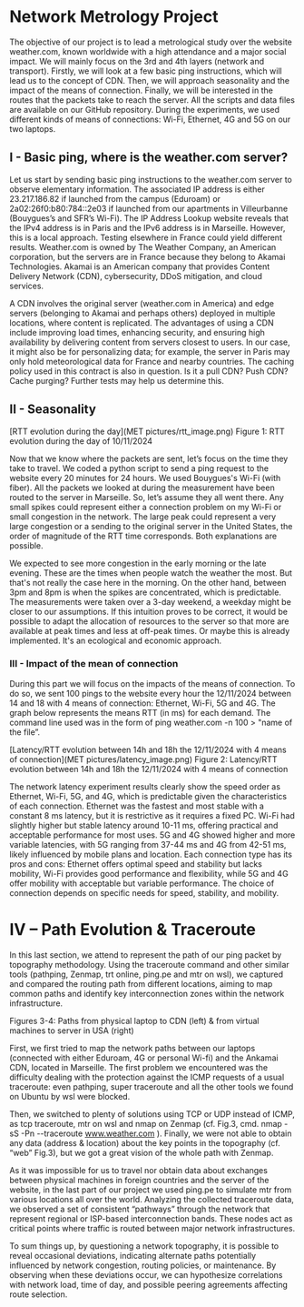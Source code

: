 # Network Metrology Project

The objective of our project is to lead a metrological study over the website weather.com, known worldwide with a high attendance and a major social impact. We will mainly focus on the 3rd and 4th layers (network and transport). Firstly, we will look at a few basic ping instructions, which will lead us to the concept of CDN. Then, we will approach seasonality and the impact of the means of connection. Finally, we will be interested in the routes that the packets take to reach the server. All the scripts and data files are available on our GitHub repository. During the experiments, we used different kinds of means of connections: Wi-Fi, Ethernet, 4G and 5G on our two laptops.

## I - Basic ping, where is the weather.com server?

Let us start by sending basic ping instructions to the weather.com server to observe elementary information. The associated IP address is either 23.217.186.82 if launched from the campus (Eduroam) or 2a02:26f0:b80:784::2e03 if launched from our apartments in Villeurbanne (Bouygues’s and SFR’s Wi-Fi). The IP Address Lookup website reveals that the IPv4 address is in Paris and the IPv6 address is in Marseille. However, this is a local approach. Testing elsewhere in France could yield different results. Weather.com is owned by The Weather Company, an American corporation, but the servers are in France because they belong to Akamai Technologies. Akamai is an American company that provides Content Delivery Network (CDN), cybersecurity, DDoS mitigation, and cloud services.

A CDN involves the original server (weather.com in America) and edge servers (belonging to Akamai and perhaps others) deployed in multiple locations, where content is replicated. The advantages of using a CDN include improving load times, enhancing security, and ensuring high availability by delivering content from servers closest to users. In our case, it might also be for personalizing data; for example, the server in Paris may only hold meteorological data for France and nearby countries. The caching policy used in this contract is also in question. Is it a pull CDN? Push CDN? Cache purging? Further tests may help us determine this.

## II - Seasonality

[RTT evolution during the day](MET pictures/rtt_image.png)
Figure 1: RTT evolution during the day of 10/11/2024

Now that we know where the packets are sent, let’s focus on the time they take to travel. We coded a python script to send a ping request to the website every 20 minutes for 24 hours. We used Bouygues's Wi-Fi (with fiber).  All the packets we looked at during the measurement have been routed to the server in Marseille. So, let’s assume they all went there. Any small spikes could represent either a connection problem on my Wi-Fi or small congestion in the network. The large peak could represent a very large congestion or a sending to the original server in the United States, the order of magnitude of the RTT time corresponds. Both explanations are possible.

We expected to see more congestion in the early morning or the late evening. These are the times when people watch the weather the most. But that's not really the case here in the morning. On the other hand, between 3pm and 8pm is when the spikes are concentrated, which is predictable. The measurements were taken over a 3-day weekend, a weekday might be closer to our assumptions. If this intuition proves to be correct, it would be possible to adapt the allocation of resources to the server so that more are available at peak times and less at off-peak times. Or maybe this is already implemented. It's an ecological and economic approach.

### III - Impact of the mean of connection

During this part we will focus on the impacts of the means of connection. To do so, we sent 100 pings to the website every hour the 12/11/2024 between 14 and 18 with 4 means of connection: Ethernet, Wi-Fi, 5G and 4G. The graph below represents the means RTT (in ms) for each demand. The command line used was in the form of ping weather.com -n 100 > "name of the file”.

[Latency/RTT evolution between 14h and 18h the 12/11/2024 with 4 means of connection](MET pictures/latency_image.png)
Figure 2: Latency/RTT evolution between 14h and 18h the 12/11/2024 with 4 means of connection 

The network latency experiment results clearly show the speed order as Ethernet, Wi-Fi, 5G, and 4G, which is predictable given the characteristics of each connection. Ethernet was the fastest and most stable with a constant 8 ms latency, but it is restrictive as it requires a fixed PC. Wi-Fi had slightly higher but stable latency around 10-11 ms, offering practical and acceptable performance for most uses. 5G and 4G showed higher and more variable latencies, with 5G ranging from 37-44 ms and 4G from 42-51 ms, likely influenced by mobile plans and location. Each connection type has its pros and cons: Ethernet offers optimal speed and stability but lacks mobility, Wi-Fi provides good performance and flexibility, while 5G and 4G offer mobility with acceptable but variable performance. The choice of connection depends on specific needs for speed, stability, and mobility.

# IV – Path Evolution & Traceroute

In this last section, we attend to represent the path of our ping packet by topography methodology. Using the traceroute command and other similar tools (pathping, Zenmap, trt online, ping.pe and mtr on wsl), we captured and compared the routing path from different locations, aiming to map common paths and identify key interconnection zones within the network infrastructure.

Figures 3-4: Paths from physical laptop to CDN (left) & from virtual machines to server in USA (right)

First, we first tried to map the network paths between our laptops (connected with either Eduroam, 4G or personal Wi-fi) and the Ankamai CDN, located in Marseille. The first problem we encountered was the difficulty dealing with the protection against the ICMP requests of a usual traceroute: even pathping, super traceroute and all the other tools we found on Ubuntu by wsl were blocked.

Then, we switched to plenty of solutions using TCP or UDP instead of ICMP, as tcp traceroute, mtr on wsl and nmap on Zenmap (cf. Fig.3, cmd. nmap -sS -Pn --traceroute www.weather.com ). Finally, we were not able to obtain any data (address & location) about the key points in the topography (cf. “web” Fig.3), but we got a great vision of the whole path with Zenmap.

As it was impossible for us to travel nor obtain data about exchanges between physical machines in foreign countries and the server of the website, in the last part of our project we used ping.pe to simulate mtr from various locations all over the world. Analyzing the collected traceroute data, we observed a set of consistent “pathways” through the network that represent regional or ISP-based interconnection bands. These nodes act as critical points where traffic is routed between major network infrastructures.

To sum things up, by questioning a network topography, it is possible to reveal occasional deviations, indicating alternate paths potentially influenced by network congestion, routing policies, or maintenance. By observing when these deviations occur, we can hypothesize correlations with network load, time of day, and possible peering agreements affecting route selection.
